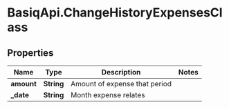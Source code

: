 # BasiqApi.ChangeHistoryExpensesClass

## Properties
Name | Type | Description | Notes
------------ | ------------- | ------------- | -------------
**amount** | **String** | Amount of expense that period | 
**_date** | **String** | Month expense relates | 


